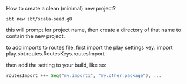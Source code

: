 How to create a clean (minimal) new project?

```
sbt new sbt/scala-seed.g8
```

this will prompt for project name, then create a directory of that name to contain the new project.



to add imports to routes file, first import the play settings key:
import play.sbt.routes.RoutesKeys.routesImport

then add the setting to your build, like so:

```scala
routesImport ++= Seq("my.import1", "my.other.package"), ...
```



